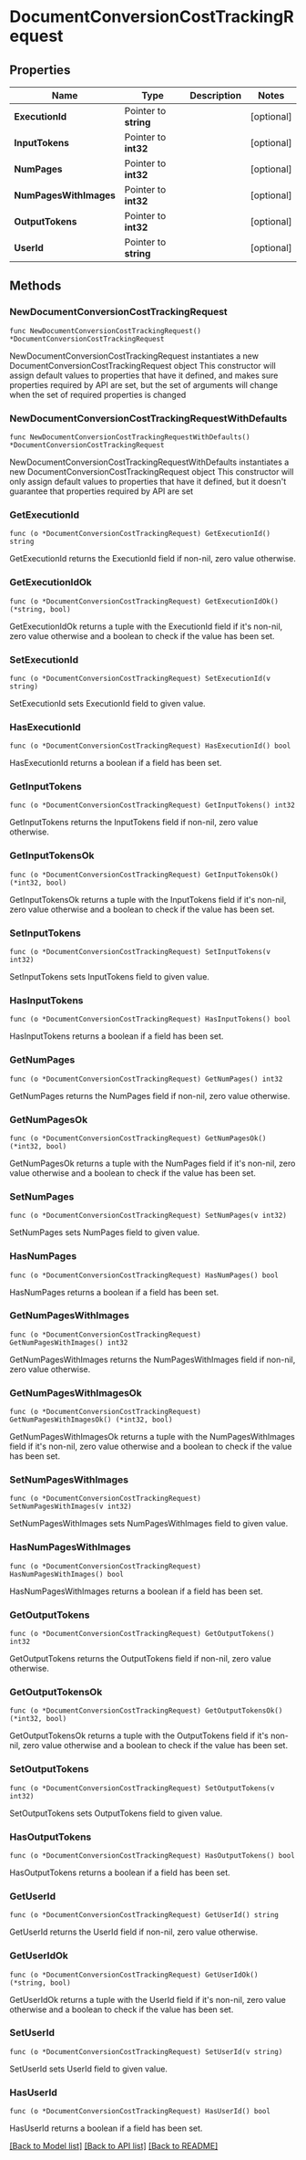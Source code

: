 # DocumentConversionCostTrackingRequest

## Properties

Name | Type | Description | Notes
------------ | ------------- | ------------- | -------------
**ExecutionId** | Pointer to **string** |  | [optional] 
**InputTokens** | Pointer to **int32** |  | [optional] 
**NumPages** | Pointer to **int32** |  | [optional] 
**NumPagesWithImages** | Pointer to **int32** |  | [optional] 
**OutputTokens** | Pointer to **int32** |  | [optional] 
**UserId** | Pointer to **string** |  | [optional] 

## Methods

### NewDocumentConversionCostTrackingRequest

`func NewDocumentConversionCostTrackingRequest() *DocumentConversionCostTrackingRequest`

NewDocumentConversionCostTrackingRequest instantiates a new DocumentConversionCostTrackingRequest object
This constructor will assign default values to properties that have it defined,
and makes sure properties required by API are set, but the set of arguments
will change when the set of required properties is changed

### NewDocumentConversionCostTrackingRequestWithDefaults

`func NewDocumentConversionCostTrackingRequestWithDefaults() *DocumentConversionCostTrackingRequest`

NewDocumentConversionCostTrackingRequestWithDefaults instantiates a new DocumentConversionCostTrackingRequest object
This constructor will only assign default values to properties that have it defined,
but it doesn't guarantee that properties required by API are set

### GetExecutionId

`func (o *DocumentConversionCostTrackingRequest) GetExecutionId() string`

GetExecutionId returns the ExecutionId field if non-nil, zero value otherwise.

### GetExecutionIdOk

`func (o *DocumentConversionCostTrackingRequest) GetExecutionIdOk() (*string, bool)`

GetExecutionIdOk returns a tuple with the ExecutionId field if it's non-nil, zero value otherwise
and a boolean to check if the value has been set.

### SetExecutionId

`func (o *DocumentConversionCostTrackingRequest) SetExecutionId(v string)`

SetExecutionId sets ExecutionId field to given value.

### HasExecutionId

`func (o *DocumentConversionCostTrackingRequest) HasExecutionId() bool`

HasExecutionId returns a boolean if a field has been set.

### GetInputTokens

`func (o *DocumentConversionCostTrackingRequest) GetInputTokens() int32`

GetInputTokens returns the InputTokens field if non-nil, zero value otherwise.

### GetInputTokensOk

`func (o *DocumentConversionCostTrackingRequest) GetInputTokensOk() (*int32, bool)`

GetInputTokensOk returns a tuple with the InputTokens field if it's non-nil, zero value otherwise
and a boolean to check if the value has been set.

### SetInputTokens

`func (o *DocumentConversionCostTrackingRequest) SetInputTokens(v int32)`

SetInputTokens sets InputTokens field to given value.

### HasInputTokens

`func (o *DocumentConversionCostTrackingRequest) HasInputTokens() bool`

HasInputTokens returns a boolean if a field has been set.

### GetNumPages

`func (o *DocumentConversionCostTrackingRequest) GetNumPages() int32`

GetNumPages returns the NumPages field if non-nil, zero value otherwise.

### GetNumPagesOk

`func (o *DocumentConversionCostTrackingRequest) GetNumPagesOk() (*int32, bool)`

GetNumPagesOk returns a tuple with the NumPages field if it's non-nil, zero value otherwise
and a boolean to check if the value has been set.

### SetNumPages

`func (o *DocumentConversionCostTrackingRequest) SetNumPages(v int32)`

SetNumPages sets NumPages field to given value.

### HasNumPages

`func (o *DocumentConversionCostTrackingRequest) HasNumPages() bool`

HasNumPages returns a boolean if a field has been set.

### GetNumPagesWithImages

`func (o *DocumentConversionCostTrackingRequest) GetNumPagesWithImages() int32`

GetNumPagesWithImages returns the NumPagesWithImages field if non-nil, zero value otherwise.

### GetNumPagesWithImagesOk

`func (o *DocumentConversionCostTrackingRequest) GetNumPagesWithImagesOk() (*int32, bool)`

GetNumPagesWithImagesOk returns a tuple with the NumPagesWithImages field if it's non-nil, zero value otherwise
and a boolean to check if the value has been set.

### SetNumPagesWithImages

`func (o *DocumentConversionCostTrackingRequest) SetNumPagesWithImages(v int32)`

SetNumPagesWithImages sets NumPagesWithImages field to given value.

### HasNumPagesWithImages

`func (o *DocumentConversionCostTrackingRequest) HasNumPagesWithImages() bool`

HasNumPagesWithImages returns a boolean if a field has been set.

### GetOutputTokens

`func (o *DocumentConversionCostTrackingRequest) GetOutputTokens() int32`

GetOutputTokens returns the OutputTokens field if non-nil, zero value otherwise.

### GetOutputTokensOk

`func (o *DocumentConversionCostTrackingRequest) GetOutputTokensOk() (*int32, bool)`

GetOutputTokensOk returns a tuple with the OutputTokens field if it's non-nil, zero value otherwise
and a boolean to check if the value has been set.

### SetOutputTokens

`func (o *DocumentConversionCostTrackingRequest) SetOutputTokens(v int32)`

SetOutputTokens sets OutputTokens field to given value.

### HasOutputTokens

`func (o *DocumentConversionCostTrackingRequest) HasOutputTokens() bool`

HasOutputTokens returns a boolean if a field has been set.

### GetUserId

`func (o *DocumentConversionCostTrackingRequest) GetUserId() string`

GetUserId returns the UserId field if non-nil, zero value otherwise.

### GetUserIdOk

`func (o *DocumentConversionCostTrackingRequest) GetUserIdOk() (*string, bool)`

GetUserIdOk returns a tuple with the UserId field if it's non-nil, zero value otherwise
and a boolean to check if the value has been set.

### SetUserId

`func (o *DocumentConversionCostTrackingRequest) SetUserId(v string)`

SetUserId sets UserId field to given value.

### HasUserId

`func (o *DocumentConversionCostTrackingRequest) HasUserId() bool`

HasUserId returns a boolean if a field has been set.


[[Back to Model list]](../README.md#documentation-for-models) [[Back to API list]](../README.md#documentation-for-api-endpoints) [[Back to README]](../README.md)


